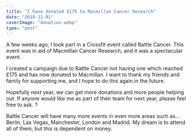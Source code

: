 ```yaml
---
title: "I have donated £175 to Macmillan Cancer Research"
date: "2018-11-01"
coverImage: "donation.webp"
type: "post"
---
```


A few weeks ago, I took part in a Crossfit event called Battle Cancer. This event was in aid of Macmillan Cancer Research, and it was a spectacular event.

I created a campaign due to Battle Cancer not having one which reached £175 and has now donated to Macmillan. I want to thank my friends and family for supporting me, and I hope to do this again in the future.

Hopefully next year, we can get more donations and more people helping out. If anyone would like me as part of their team for next year, please feel free to ask. ?

Battle Cancer will have many more events in even more areas such as... Berlin, Las Vegas, Manchester, London and Madrid. My dream is to attend all of them, but this is dependent on money.
